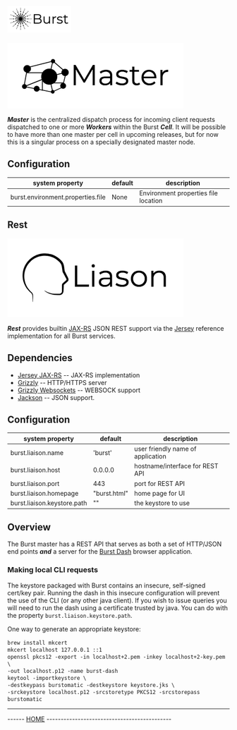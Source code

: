 ![Burst](../doc/burst_small.png "")
--

![](./doc/master.png "")

___Master___ is the centralized dispatch process for incoming client requests dispatched to one or more ___Workers___
within the Burst ___Cell___. It will be possible to have more than one master per cell in upcoming releases, but for now
this is a singular process on a specially designated master node.

## Configuration

|  system property |  default |  description |
|---|---|---|
| burst.environment.properties.file |  None |  Environment properties file location  |

Rest
--

![](../burst-master/doc/liaison.png "")

___Rest___ provides builtin [JAX-RS](https://jax-rs-spec.java.net/) JSON REST support via
the [Jersey](https://jersey.java.net/) reference implementation for all Burst services.

## Dependencies

* [Jersey JAX-RS](https://jersey.github.io/) -- JAX-RS implementation
* [Grizzly](https://javaee.github.io/grizzly/) -- HTTP/HTTPS server
* [Grizzly Websockets](https://javaee.github.io/grizzly/websockets.html) -- WEBSOCK support
* [Jackson](https://github.com/FasterXML/jackson) -- JSON support.

## Configuration

|  system property |  default |  description |
|---|---|---|
| burst.liaison.name |  'burst' |  user friendly name of application  |
| burst.liaison.host |  0.0.0.0 |  hostname/interface for REST API  |
| burst.liaison.port |  443 |  port for REST API  |
| burst.liaison.homepage |  "burst.html" |  home page for UI  |
| burst.liaison.keystore.path | "" | the keystore to use

## Overview

The Burst master has a REST API that serves as both a set of HTTP/JSON end points ___and___ a server for
the [Burst Dash](../burst-dash/readme.md) browser application.

### Making local CLI requests

The keystore packaged with Burst contains an insecure, self-signed cert/key pair. Running the dash in this insecure
configuration will prevent the use of the CLI (or any other java client). If you wish to issue queries you will need to
run the dash using a certificate trusted by java. You can do with the property `burst.liaison.keystore.path`.

One way to generate an appropriate keystore:

```shell
brew install mkcert
mkcert localhost 127.0.0.1 ::1
openssl pkcs12 -export -in localhost+2.pem -inkey localhost+2-key.pem \
-out localhost.p12 -name burst-dash
keytool -importkeystore \
-destkeypass burstomatic -destkeystore keystore.jks \
-srckeystore localhost.p12 -srcstoretype PKCS12 -srcstorepass burstomatic
```

---
------ [HOME](../readme.md) --------------------------------------------
